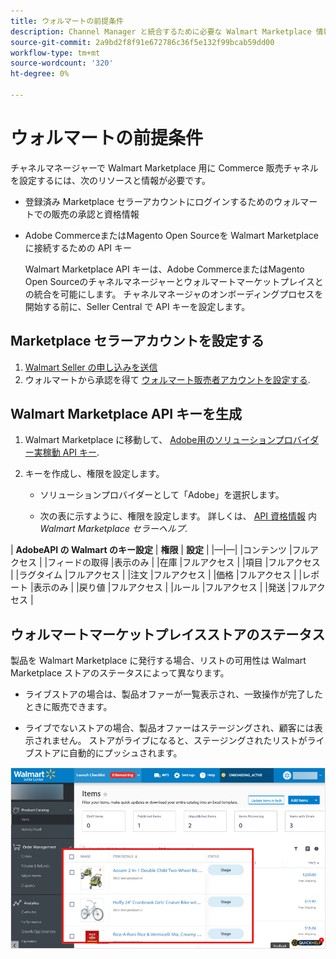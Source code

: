 ```yaml
---
title: ウォルマートの前提条件
description: Channel Manager と統合するために必要な Walmart Marketplace 情報とリソースが揃っていることを確認します。
source-git-commit: 2a9bd2f8f91e672786c36f5e132f99bcab59dd00
workflow-type: tm+mt
source-wordcount: '320'
ht-degree: 0%

---
```



# ウォルマートの前提条件

チャネルマネージャーで Walmart Marketplace 用に Commerce 販売チャネルを設定するには、次のリソースと情報が必要です。

* 登録済み Marketplace セラーアカウントにログインするためのウォルマートでの販売の承認と資格情報

* Adobe CommerceまたはMagento Open Sourceを Walmart Marketplace に接続するための API キー

   Walmart Marketplace API キーは、Adobe CommerceまたはMagento Open Sourceのチャネルマネージャーとウォルマートマーケットプレイスとの統合を可能にします。 チャネルマネージャのオンボーディングプロセスを開始する前に、Seller Central で API キーを設定します。

## Marketplace セラーアカウントを設定する

1. [Walmart Seller の申し込みを送信](https://marketplace-apply.walmart.com/apply?id=0014M00001zivMpQAI)
1. ウォルマートから承認を得て [ウォルマート販売者アカウントを設定する](https://sellerhelp.walmart.com/seller/s/guide?article=000008219).

## Walmart Marketplace API キーを生成

1. Walmart Marketplace に移動して、 [Adobe用のソリューションプロバイダー実稼動 API キー](https://developer.walmart.com/#preloginModal?redirectUri=https%3A%2F%2Fdeveloper.walmart.com%2Faccount%2FgenerateKey).

1. キーを作成し、権限を設定します。

   * ソリューションプロバイダーとして「Adobe」を選択します。

   * 次の表に示すように、権限を設定します。 詳しくは、 [API 資格情報](https://sellerhelp.walmart.com/seller/s/guide?article=000006422) 内 _Walmart Marketplace セラーヘルプ_.

|    **AdobeAPI の Walmart のキー設定**
| **権限** | **設定** | |—|—| |コンテンツ |フルアクセス | |フィードの取得 |表示のみ | |在庫 |フルアクセス | |項目 |フルアクセス | |ラグタイム |フルアクセス | |注文 |フルアクセス | |価格 |フルアクセス | |レポート |表示のみ | |戻り値 |フルアクセス | |ルール |フルアクセス | |発送 |フルアクセス |

## ウォルマートマーケットプレイスストアのステータス

製品を Walmart Marketplace に発行する場合、リストの可用性は Walmart Marketplace ストアのステータスによって異なります。

* ライブストアの場合は、製品オファーが一覧表示され、一致操作が完了したときに販売できます。

* ライブでないストアの場合、製品オファーはステージングされ、顧客には表示されません。 ストアがライブになると、ステージングされたリストがライブストアに自動的にプッシュされます。

![[!DNL Walmart Seller Central] 段階別製品](assets/walmart-seller-central-staged.png)
